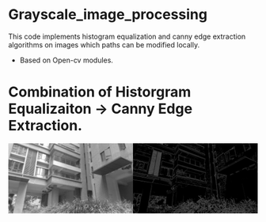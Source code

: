 # Grayscale_image_processing
This code implements histogram equalization and canny edge extraction algorithms on images which paths can be modified locally.

* Based on Open-cv modules.

# Combination of Historgram Equalizaiton -> Canny Edge Extraction.
![alt text](https://github.com/Nathancgy/Grayscale_image_processing/blob/main/images/combine.png?raw=true)